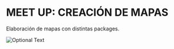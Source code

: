 # MEET UP: CREACIÓN DE MAPAS

Elaboración de mapas con distintas packages.

![Optional Text](https://pbs.twimg.com/media/Eu9jC09UUAIMIGd?format=jpg&name=large)
